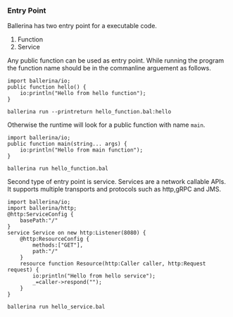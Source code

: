 ### Entry Point
Ballerina has two entry point for a executable code.
1. Function
2. Service

Any public function can be used as entry point. While running the program the function name should be in the commanline arguement as follows.

```ballerina
import ballerina/io;
public function hello() {
    io:println("Hello from hello function");
}
```
`ballerina run --printreturn hello_function.bal:hello`

Otherwise the runtime will look for a public function with name `main`.

```ballerina
import ballerina/io;
public function main(string... args) {
    io:println("Hello from main function");
}
```
`ballerina run hello_function.bal`

Second type of entry point is service. Services are a network callable APIs. It supports multiple transports and protocols such as http,gRPC and JMS.

```ballerina
import ballerina/io;
import ballerina/http;
@http:ServiceConfig {
    basePath:"/"
}
service Service on new http:Listener(8080) {
    @http:ResourceConfig {
        methods:["GET"],
        path:"/"
    }
    resource function Resource(http:Caller caller, http:Request request) {
        io:println("Hello from hello service");
        _=caller->respond("");
    }
}
```
`ballerina run hello_service.bal`